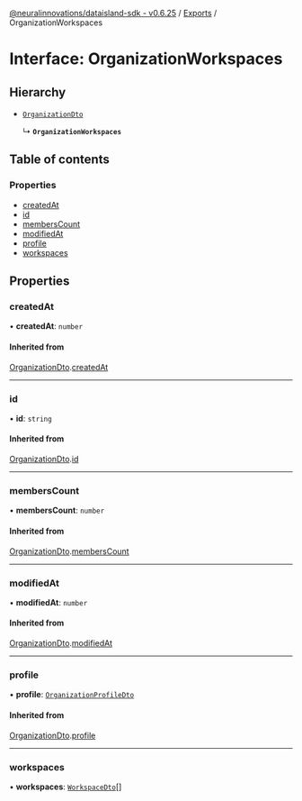 [@neuralinnovations/dataisland-sdk - v0.6.25](../../README.md) / [Exports](../modules.md) / OrganizationWorkspaces

# Interface: OrganizationWorkspaces

## Hierarchy

- [`OrganizationDto`](OrganizationDto.md)

  ↳ **`OrganizationWorkspaces`**

## Table of contents

### Properties

- [createdAt](OrganizationWorkspaces.md#createdat)
- [id](OrganizationWorkspaces.md#id)
- [membersCount](OrganizationWorkspaces.md#memberscount)
- [modifiedAt](OrganizationWorkspaces.md#modifiedat)
- [profile](OrganizationWorkspaces.md#profile)
- [workspaces](OrganizationWorkspaces.md#workspaces)

## Properties

### createdAt

• **createdAt**: `number`

#### Inherited from

[OrganizationDto](OrganizationDto.md).[createdAt](OrganizationDto.md#createdat)

___

### id

• **id**: `string`

#### Inherited from

[OrganizationDto](OrganizationDto.md).[id](OrganizationDto.md#id)

___

### membersCount

• **membersCount**: `number`

#### Inherited from

[OrganizationDto](OrganizationDto.md).[membersCount](OrganizationDto.md#memberscount)

___

### modifiedAt

• **modifiedAt**: `number`

#### Inherited from

[OrganizationDto](OrganizationDto.md).[modifiedAt](OrganizationDto.md#modifiedat)

___

### profile

• **profile**: [`OrganizationProfileDto`](OrganizationProfileDto.md)

#### Inherited from

[OrganizationDto](OrganizationDto.md).[profile](OrganizationDto.md#profile)

___

### workspaces

• **workspaces**: [`WorkspaceDto`](WorkspaceDto.md)[]
